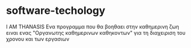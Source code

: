 # software-techology
I AM THANASIS
Ενα προγραμμα που θα βοηθαει στην καθημερινη ζωη ειναι ενας "Οργανωτης καθημερινων καθηκοντων" για τη διαχειριση του χρονου και των εργασιων
